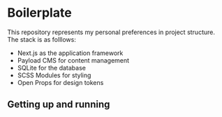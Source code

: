 # Boilerplate

This repository represents my personal preferences in project structure. The stack is as folllows:

- Next.js as the application framework
- Payload CMS for content management
- SQLite for the database
- SCSS Modules for styling
- Open Props for design tokens

## Getting up and running

